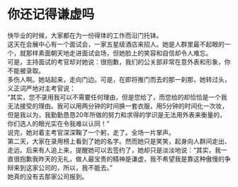 # 你还记得谦虚吗

快毕业的时候，大家都在为一份得体的工作而沿门托钵。  
这天在会展中心有一个面试会，一家五星级酒店来招人。她是人群里最不起眼的一个，就那样素面朝天地走进面试会场，但她脸上的笑容和自信却令人难忘。  
可是，主持面试的考官却对她说：很抱歉，我们的公关部非常在意外表和形象，你不能被录取。  
多伤人啊。她站起来，走向门边。可是，在即将推门而去的那一刹那，她转过头，义正词严地对主考官说：  
“其实，您不录用我可以不需要任何理由，但是您给了，而您给的却恰恰是一个我无法接受的理由。我可以用两分钟的时间换一套衣服，用5分钟的时间化一次妆，但是我以为，我勤勤恳恳20年所做的努力和求得的学识是无法用外表来衡量的，你们选人的眼光实在令我难以认同！”  
说完，她对着主考官深深鞠了一个躬，走了。全场一片掌声。  
第二天，大家在录用榜上看到了她的名字。然而她只是笑笑，起身向人群间走出、走远。后来有人追上来，提醒她可以去签约了，她却只是淡淡地说：“其实，我一直很抱歉我昨天的无礼，做人最宝贵的精神是谦虚，我不希望我是靠这种傲慢的争辩来到这家公司的，所以，我不能去。”  
她真的没有去那家公司报到。
  